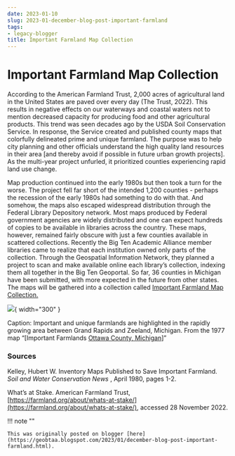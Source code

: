 ```yaml
---
date: 2023-01-10
slug: 2023-01-december-blog-post-important-farmland
tags:
- legacy-blogger
title: Important Farmland Map Collection
---
```


# Important Farmland Map Collection

According to the American Farmland Trust, 2,000 acres of agricultural land in the United States are paved over every day (The Trust, 2022). This results in negative effects on our waterways and coastal waters not to mention decreased capacity for producing food and other agricultural products. <!-- more --> This trend was seen decades ago by the USDA Soil Conservation Service. In response, the Service created and published county maps that colorfully delineated prime and unique farmland. The purpose was to help city planning and other officials understand the high quality land resources in their area [and thereby avoid  if possible in future urban growth projects]. As the multi-year project unfurled, it prioritized counties experiencing rapid land use change. 

Map production continued into the early 1980s but then took a turn for the worse. The project fell far short of the intended 1,200 counties - perhaps the recession of the early 1980s had something to do with that. And somehow, the maps also escaped widespread distribution through the Federal Library Depository network. Most maps produced by Federal government agencies are widely distributed and one can expect hundreds of copies to be available in libraries across the country. These maps, however, remained fairly obscure with just a few counties available in scattered collections. Recently the Big Ten Academic Alliance member libraries came to realize that each institution owned only parts of the collection. Through the Geospatial Information Network, they planned a project to scan and make available online each library’s collection, indexing them all together in the Big Ten Geoportal. So far, 36 counties in Michigan have been submitted, with more expected in the future from other states. The maps will be gathered into a collection called [Important Farmland Map Collection.](https://geo.btaa.org/catalog/2787a9e8-0bef-452e-9e5f-e83042c193b4) 

[![](https://blogger.googleusercontent.com/img/a/AVvXsEgkI2Zon-vP2LKscuuRzuAcQs7hTcRTg4VVtwZKuKUUPbX1ymEAYMxqKRxxsOxTQPXq4TTkvWbZfW5d1acitVVRNCyvgT2hx4qlmQdK8GMG5DxjjTct4n4IcTw5kMQVRyHrxKtA8IeRss3zK5aly2Lte6-g1ru5CEtcA_hexS6YFnftxP5R5ilcti2D2A=s320)](https://blogger.googleusercontent.com/img/a/AVvXsEgkI2Zon-vP2LKscuuRzuAcQs7hTcRTg4VVtwZKuKUUPbX1ymEAYMxqKRxxsOxTQPXq4TTkvWbZfW5d1acitVVRNCyvgT2hx4qlmQdK8GMG5DxjjTct4n4IcTw5kMQVRyHrxKtA8IeRss3zK5aly2Lte6-g1ru5CEtcA_hexS6YFnftxP5R5ilcti2D2A){ width="300" }

Caption: Important and unique farmlands are highlighted in the rapidly growing area between Grand Rapids and Zeeland, Michigan. From the 1977 map “[Important Farmlands [ Ottawa County, Michigan](https://geo.btaa.org/catalog/ark-85335-m5wd3rx4d)]” 

### Sources 

Kelley, Hubert W. Inventory Maps Published to Save Important Farmland. _Soil and Water Conservation News_ , April 1980, pages 1-2. 

What’s at Stake. American Farmland Trust, [https://farmland.org/about/whats-at-stake/](https://farmland.org/about/whats-at-stake/), accessed 28 November 2022.

!!! note ""

	This was originally posted on blogger [here](https://geobtaa.blogspot.com/2023/01/december-blog-post-important-farmland.html).

